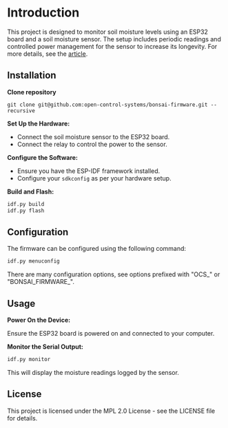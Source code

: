 # Introduction

This project is designed to monitor soil moisture levels using an ESP32 board and a soil moisture sensor. The setup includes periodic readings and controlled power management for the sensor to increase its longevity. For more details, see the [article](https://dshil.net/blog/soil_control_system/).

## Installation

**Clone repository**

```
git clone git@github.com:open-control-systems/bonsai-firmware.git --recursive
```

**Set Up the Hardware:**

- Connect the soil moisture sensor to the ESP32 board.
- Connect the relay to control the power to the sensor.

**Configure the Software:**

- Ensure you have the ESP-IDF framework installed.
- Configure your `sdkconfig` as per your hardware setup.

**Build and Flash:**

```bash
idf.py build
idf.py flash
```

## Configuration

The firmware can be configured using the following command:

```bash
idf.py menuconfig
```

There are many configuration options, see options prefixed with "OCS_" or "BONSAI_FIRMWARE_".

## Usage

**Power On the Device:**

Ensure the ESP32 board is powered on and connected to your computer.

**Monitor the Serial Output:**

```bash
idf.py monitor
```

This will display the moisture readings logged by the sensor.

## License

This project is licensed under the MPL 2.0 License - see the LICENSE file for details.
